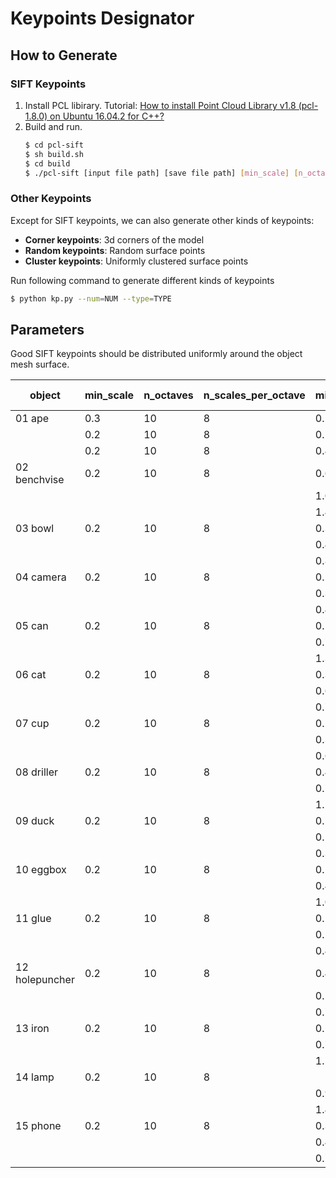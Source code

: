 # Keypoints Designator

## How to Generate

### SIFT Keypoints

1. Install PCL libirary. Tutorial: [How to install Point Cloud Library v1.8 (pcl-1.8.0) on Ubuntu 16.04.2 for C++?](https://askubuntu.com/questions/916260/how-to-install-point-cloud-library-v1-8-pcl-1-8-0-on-ubuntu-16-04-2-lts-for)
2. Build and run.
    ```bash
    $ cd pcl-sift
    $ sh build.sh
    $ cd build
    $ ./pcl-sift [input file path] [save file path] [min_scale] [n_octaves] [n_scales_per_octave] [min_contrast]
    ```

### Other Keypoints

Except for SIFT keypoints, we can also generate other kinds of keypoints:

- **Corner keypoints**: 3d corners of the model
- **Random keypoints**: Random surface points
- **Cluster keypoints**: Uniformly clustered surface points

Run following command to generate different kinds of keypoints

```bash
$ python kp.py --num=NUM --type=TYPE
```

## Parameters

Good SIFT keypoints should be distributed uniformly around the object mesh surface.

| object | min_scale | n_octaves | n_scales_per_octave | min_contrast | # keypoints |
| --- | --- | --- | --- | --- | --- |
| 01 ape | 0.3 | 10 | 8 | 0.158 | 30 |
| | 0.2 | 10 | 8 | 0.265 | 17 |
| | 0.2 | 10 | 8 | 0.4 | 9 |
| 02 benchvise | 0.2 | 10 | 8 | 0.671 | 30 |
| | | | | 1.0 | 17 |
| | | | | 1.4 | 9 |
| 03 bowl | 0.2 | 10 | 8 | 0.306 | 30 |
| | | | | 0.42 | 17 |
| | | | | 0.8 | 9 |
| 04 camera | 0.2 | 10 | 8 | 0.247 | 30 |
| | | | | 0.3285 | 17 |
| | | | | 0.46 | 9 |
| 05 can | 0.2 | 10 | 8 | 0.512 | 30 |
| | | | | 0.7725 | 17 |
| | | | | 1.38 | 9 |
| 06 cat | 0.2 | 10 | 8 | 0.32 | 30 |
| | | | | 0.625 | 17 |
| | | | | 0.77 | 9 |
| 07 cup | 0.2 | 10 | 8 | 0.2444 | 30 |
| | | | | 0.3385 | 17 |
| | | | | 0.69 | 9 |
| 08 driller | 0.2 | 10 | 8 | 0.425 | 30 |
| | | | | 0.7 | 17 |
| | | | | 1.25 | 9 |
| 09 duck | 0.2 | 10 | 8 | 0.19 | 30 |
| | | | | 0.26 | 17 |
| | | | | 0.35 | 17 |
| 10 eggbox | 0.2 | 10 | 8 | 0.27 | 30 |
| | | | | 0.4 | 17 |
| | | | | 1.05 | 17 |
| 11 glue | 0.2 | 10 | 8 | 0.21799 | 30 |
| | | | | 0.28 | 17 |
| | | | | 0.4 | 9 |
| 12 holepuncher | 0.2 | 10 | 8 | 0.489 | 30 |
| | | | | 0.57 | 17 |
| | | | | 0.7 | 9 |
| 13 iron | 0.2 | 10 | 8 | 0.575 | 30 |
| | | | | 0.7225 | 17 |
| | | | | 1.25 | 9 |
| 14 lamp | 0.2 | 10 | 8 | | 30 |
| | | | | 0.97 | 17 |
| | | | | 1.475 | 9 |
| 15 phone | 0.2 | 10 | 8 | 0.3175 | 30 |
| | | | | 0.43 | 17 |
| | | | | 0.75 | 9 |

